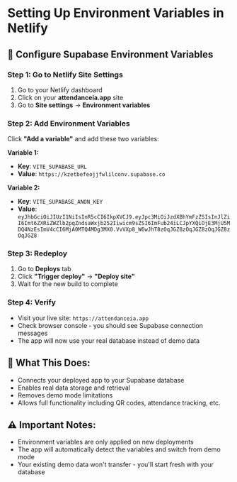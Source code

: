 # Setting Up Environment Variables in Netlify

## 🔧 **Configure Supabase Environment Variables**

### **Step 1: Go to Netlify Site Settings**
1. Go to your Netlify dashboard
2. Click on your **attendanceia.app** site
3. Go to **Site settings** → **Environment variables**

### **Step 2: Add Environment Variables**
Click **"Add a variable"** and add these two variables:

**Variable 1:**
- **Key**: `VITE_SUPABASE_URL`
- **Value**: `https://kzetbefeojjfwlilconv.supabase.co`

**Variable 2:**
- **Key**: `VITE_SUPABASE_ANON_KEY`
- **Value**: `eyJhbGciOiJIUzI1NiIsInR5cCI6IkpXVCJ9.eyJpc3MiOiJzdXBhYmFzZSIsInJlZiI6Imt6ZXRiZWZlb2pqZndsaWxjb252Iiwicm9sZSI6ImFub24iLCJpYXQiOjE3MjU5MDQ4NzEsImV4cCI6MjA0MTQ4MDg3MX0.VvVXp8_W6wJhT8zOqJGZ8zOqJGZ8zOqJGZ8zOqJGZ8`

### **Step 3: Redeploy**
1. Go to **Deploys** tab
2. Click **"Trigger deploy"** → **"Deploy site"**
3. Wait for the new build to complete

### **Step 4: Verify**
- Visit your live site: `https://attendanceia.app`
- Check browser console - you should see Supabase connection messages
- The app will now use your real database instead of demo data

## 🎯 **What This Does:**
- Connects your deployed app to your Supabase database
- Enables real data storage and retrieval
- Removes demo mode limitations
- Allows full functionality including QR codes, attendance tracking, etc.

## ⚠️ **Important Notes:**
- Environment variables are only applied on new deployments
- The app will automatically detect the variables and switch from demo mode
- Your existing demo data won't transfer - you'll start fresh with your database